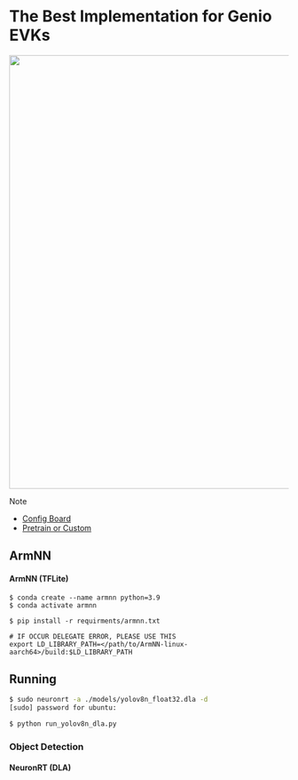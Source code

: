 # The Best Implementation for Genio EVKs

<div align="center">
<img src="https://github.com/R300-AI/ITRI-AI-Hub/blob/main/docs/assets/images/pages/genio_510_demonstration_workflow.png" width="780"/>
</div>

> [!NOTE]
> * [Config Board](https://r300-ai.github.io/ITRI-AI-Hub/docs/genio-evk.html)
> * [Pretrain or Custom]()


## ArmNN

#### **ArmNN (TFLite)**

```
$ conda create --name armnn python=3.9
$ conda activate armnn
```
```
$ pip install -r requirments/armnn.txt
```

```
# IF OCCUR DELEGATE ERROR, PLEASE USE THIS
export LD_LIBRARY_PATH=</path/to/ArmNN-linux-aarch64>/build:$LD_LIBRARY_PATH
```

## Running
```bash
$ sudo neuronrt -a ./models/yolov8n_float32.dla -d
[sudo] password for ubuntu:
```
```bash
$ python run_yolov8n_dla.py
```
### Object Detection
#### **NeuronRT (DLA)**

